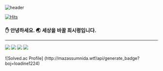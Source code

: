 ![header](https://capsule-render.vercel.app/api?type=rounded&color=auto&height=300&section=header&text=Siryeong&fontSize=90)

[![Hits](https://hits.seeyoufarm.com/api/count/incr/badge.svg?url=https%3A%2F%2Fgithub.com%2Fsiryeong&count_bg=%2375C439&title_bg=%23555555&icon=github.svg&icon_color=%23E7E7E7&title=hits&edge_flat=false)](https://hits.seeyoufarm.com)


### :hand: 안녕하세요. :earth_asia: 세상을 바꿀 최시령입니다.

---

<div>
	<img src="https://img.shields.io/badge/-c/c++-red?style=for-the-badge">
	<img src="https://img.shields.io/badge/-Java-blue?style=for-the-badge">
	<img src="https://img.shields.io/badge/-Spring-green?style=for-the-badge">
	<img src="https://img.shields.io/badge/-Vue.js-darkgreen?style=for-the-badge">
</div>
<br>
![Solved.ac Profile] (http://mazassumnida.wtf/api/generate_badge?boj=loadine1224)
